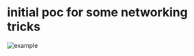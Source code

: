 initial poc for some networking tricks
======================================


![example](https://docs.google.com/drawings/d/1JyMhktMNzaOeIgbkAcNK7DdkV0M17eKoYzw1yxwCOlQ/pub?w=960&h=720)

